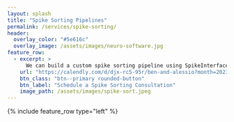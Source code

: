 ```yaml
---
layout: splash
title: "Spike Sorting Pipelines"
permalink: /services/spike-sorting/
header:
  overlay_color: "#5e616c"
  overlay_image: /assets/images/neuro-software.jpg
feature_row:
  - excerpt: >
      We can build a custom spike sorting pipeline using SpikeInterface, taking into account your specific task, recording technology, and scientific questions. This pipeline will be open source and we will work with your team to train them how to use the pipeline and make modifications.
    url: "https://calendly.com/d/djx-rc5-95r/ben-and-alessio?month=2023-05"
    btn_class: "btn--primary rounded-button"
    btn_label: "Schedule a Spike Sorting Consultation"
    image_path: /assets/images/spike-sort.jpeg
---
```

{% include feature_row type="left" %}